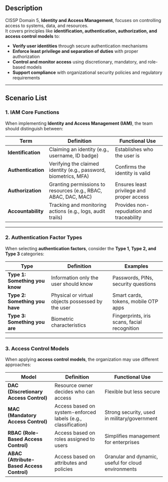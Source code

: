 ## Description  
CISSP Domain 5, **Identity and Access Management**, focuses on controlling access to systems, data, and resources.  
It covers principles like **identification, authentication, authorization, and access control models** to:  

- **Verify user identities** through secure authentication mechanisms  
- **Enforce least privilege and separation of duties** with proper authorization  
- **Control and monitor access** using discretionary, mandatory, and role-based models  
- **Support compliance** with organizational security policies and regulatory requirements

---

## Scenario List

### 1. IAM Core Functions  
When implementing **Identity and Access Management (IAM)**, the team should distinguish between:  

| Term | Definition | Functional Use |
|------|------------|----------------|
| **Identification** | Claiming an identity (e.g., username, ID badge) | Establishes who the user is |
| **Authentication** | Verifying the claimed identity (e.g., password, biometrics, MFA) | Confirms the identity is valid |
| **Authorization** | Granting permissions to resources (e.g., RBAC, ABAC, DAC, MAC) | Ensures least privilege and proper access |
| **Accountability** | Tracking and monitoring actions (e.g., logs, audit trails) | Provides non-repudiation and traceability |

---

### 2. Authentication Factor Types  
When selecting **authentication factors**, consider the **Type 1, Type 2, and Type 3** categories:  

| Type | Definition | Examples |
|------|------------|----------|
| **Type 1: Something you know** | Information only the user should know | Passwords, PINs, security questions |
| **Type 2: Something you have** | Physical or virtual objects possessed by the user | Smart cards, tokens, mobile OTP apps |
| **Type 3: Something you are** | Biometric characteristics | Fingerprints, iris scans, facial recognition |

---

### 3. Access Control Models  
When applying **access control models**, the organization may use different approaches:  

| Model | Definition | Functional Use |
|-------|------------|----------------|
| **DAC (Discretionary Access Control)** | Resource owner decides who can access | Flexible but less secure |
| **MAC (Mandatory Access Control)** | Access based on system-enforced labels (e.g., classification) | Strong security, used in military/government |
| **RBAC (Role-Based Access Control)** | Access based on roles assigned to users | Simplifies management for enterprises |
| **ABAC (Attribute-Based Access Control)** | Access based on attributes and policies | Granular and dynamic, useful for cloud environments |



